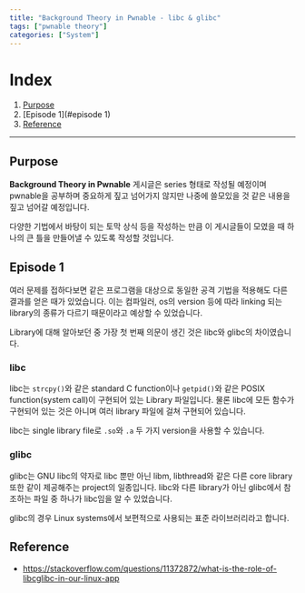 ```yaml
---
title: "Background Theory in Pwnable - libc & glibc"
tags: ["pwnable theory"]
categories: ["System"]
---
```


# Index

1. [Purpose](#purpose)
2. [Episode 1](#episode 1)
3. [Reference](#reference)

* * *

## Purpose

**Background Theory in Pwnable** 게시글은 series 형태로 작성될 예정이며 pwnable을 공부하며 중요하게 짚고 넘어가지 않지만 나중에 쓸모있을 것 같은 내용을 짚고 넘어갈 예정입니다.

다양한 기법에서 바탕이 되는 토막 상식 등을 작성하는 만큼 이 게시글들이 모였을 때 하나의 큰 틀을 만들어낼 수 있도록 작성할 것입니다.

## Episode 1

여러 문제를 접하다보면 같은 프로그램을 대상으로 동일한 공격 기법을 적용해도 다른 결과를 얻은 때가 있었습니다. 이는 컴파일러, os의 version 등에 따라 linking 되는 library의 종류가 다르기 때문이라고 예상할 수 있었습니다.

Library에 대해 알아보던 중 가장 첫 번째 의문이 생긴 것은 libc와 glibc의 차이였습니다.

### libc

libc는 `strcpy()`와 같은 standard C function이나 `getpid()`와 같은 POSIX function(system call)이 구현되어 있는 Library 파일입니다. 물론 libc에 모든 함수가 구현되어 있는 것은 아니며 여러 library 파일에 걸쳐 구현되어 있습니다.

libc는 single library file로 `.so`와 `.a` 두 가지 version을 사용할 수 있습니다.

### glibc

glibc는 GNU libc의 약자로 libc 뿐만 아닌 libm, libthread와 같은 다른 core library 또한 같이 제공해주는 project의 일종입니다. libc와 다른 library가 아닌 glibc에서 참조하는 파일 중 하나가 libc임을 알 수 있었습니다.

glibc의 경우 Linux systems에서 보편적으로 사용되는 표준 라이브러리라고 합니다.

## Reference

- <https://stackoverflow.com/questions/11372872/what-is-the-role-of-libcglibc-in-our-linux-app>
